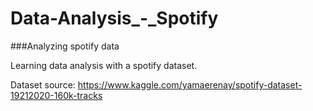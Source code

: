 # Data-Analysis_-_Spotify
###Analyzing spotify data

Learning data analysis with a spotify dataset.

Dataset source: https://www.kaggle.com/yamaerenay/spotify-dataset-19212020-160k-tracks 